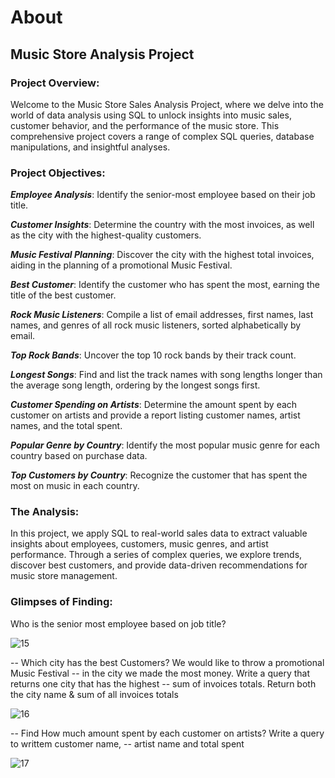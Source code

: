  # About
## Music Store Analysis Project

### Project Overview:

Welcome to the Music Store Sales Analysis Project, where we delve into the world of data analysis using SQL to unlock insights into music sales, customer behavior, and the performance of the music store. This comprehensive project covers a range of complex SQL queries, database manipulations, and insightful analyses.

### Project Objectives:

***Employee Analysis***: Identify the senior-most employee based on their job title.

***Customer Insights***: Determine the country with the most invoices, as well as the city with the highest-quality customers.

***Music Festival Planning***: Discover the city with the highest total invoices, aiding in the planning of a promotional Music Festival.

***Best Customer***: Identify the customer who has spent the most, earning the title of the best customer.

***Rock Music Listeners***: Compile a list of email addresses, first names, last names, and genres of all rock music listeners, sorted alphabetically by email.

***Top Rock Bands***: Uncover the top 10 rock bands by their track count.

***Longest Songs***: Find and list the track names with song lengths longer than the average song length, ordering by the longest songs first.

***Customer Spending on Artists***: Determine the amount spent by each customer on artists and provide a report listing customer names, artist names, and the total spent.

***Popular Genre by Country***: Identify the most popular music genre for each country based on purchase data.

***Top Customers by Country***: Recognize the customer that has spent the most on music in each country.

### The Analysis:

In this project, we apply SQL to real-world sales data to extract valuable insights about employees, customers, music genres, and artist performance. Through a series of complex queries, we explore trends, discover best customers, and provide data-driven recommendations for music store management.

### Glimpses of Finding:

Who is the senior most employee based on job title?

![15](https://github.com/shaikhazhar689/music_store_SQL/assets/134381942/030bd608-f18f-4fa0-ad7a-71852105b5f4)

-- Which city has the best Customers? We would like to throw a promotional Music Festival 
-- in the city we made the most money. Write a query that returns one city that has the highest 
-- sum of invoices totals. Return both the city name & sum of all invoices totals

![16](https://github.com/shaikhazhar689/music_store_SQL/assets/134381942/cdb10d84-b0db-4bba-bcae-7aaf90ec314b)

-- Find How much amount spent by each customer on artists? Write a query to writtem customer name, 
-- artist name and total spent

![17](https://github.com/shaikhazhar689/music_store_SQL/assets/134381942/9d643d19-d754-434f-bfb7-42f50d7668fe)



